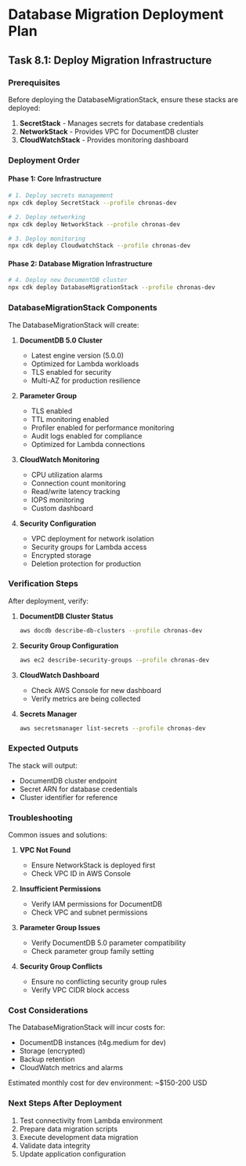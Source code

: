 # Database Migration Deployment Plan

## Task 8.1: Deploy Migration Infrastructure

### Prerequisites

Before deploying the DatabaseMigrationStack, ensure these stacks are deployed:

1. **SecretStack** - Manages secrets for database credentials
2. **NetworkStack** - Provides VPC for DocumentDB cluster
3. **CloudWatchStack** - Provides monitoring dashboard

### Deployment Order

#### Phase 1: Core Infrastructure
```bash
# 1. Deploy secrets management
npx cdk deploy SecretStack --profile chronas-dev

# 2. Deploy networking
npx cdk deploy NetworkStack --profile chronas-dev

# 3. Deploy monitoring
npx cdk deploy CloudwatchStack --profile chronas-dev
```

#### Phase 2: Database Migration Infrastructure
```bash
# 4. Deploy new DocumentDB cluster
npx cdk deploy DatabaseMigrationStack --profile chronas-dev
```

### DatabaseMigrationStack Components

The DatabaseMigrationStack will create:

1. **DocumentDB 5.0 Cluster**
   - Latest engine version (5.0.0)
   - Optimized for Lambda workloads
   - TLS enabled for security
   - Multi-AZ for production resilience

2. **Parameter Group**
   - TLS enabled
   - TTL monitoring enabled
   - Profiler enabled for performance monitoring
   - Audit logs enabled for compliance
   - Optimized for Lambda connections

3. **CloudWatch Monitoring**
   - CPU utilization alarms
   - Connection count monitoring
   - Read/write latency tracking
   - IOPS monitoring
   - Custom dashboard

4. **Security Configuration**
   - VPC deployment for network isolation
   - Security groups for Lambda access
   - Encrypted storage
   - Deletion protection for production

### Verification Steps

After deployment, verify:

1. **DocumentDB Cluster Status**
   ```bash
   aws docdb describe-db-clusters --profile chronas-dev
   ```

2. **Security Group Configuration**
   ```bash
   aws ec2 describe-security-groups --profile chronas-dev
   ```

3. **CloudWatch Dashboard**
   - Check AWS Console for new dashboard
   - Verify metrics are being collected

4. **Secrets Manager**
   ```bash
   aws secretsmanager list-secrets --profile chronas-dev
   ```

### Expected Outputs

The stack will output:
- DocumentDB cluster endpoint
- Secret ARN for database credentials
- Cluster identifier for reference

### Troubleshooting

Common issues and solutions:

1. **VPC Not Found**
   - Ensure NetworkStack is deployed first
   - Check VPC ID in AWS Console

2. **Insufficient Permissions**
   - Verify IAM permissions for DocumentDB
   - Check VPC and subnet permissions

3. **Parameter Group Issues**
   - Verify DocumentDB 5.0 parameter compatibility
   - Check parameter group family setting

4. **Security Group Conflicts**
   - Ensure no conflicting security group rules
   - Verify VPC CIDR block access

### Cost Considerations

The DatabaseMigrationStack will incur costs for:
- DocumentDB instances (t4g.medium for dev)
- Storage (encrypted)
- Backup retention
- CloudWatch metrics and alarms

Estimated monthly cost for dev environment: ~$150-200 USD

### Next Steps After Deployment

1. Test connectivity from Lambda environment
2. Prepare data migration scripts
3. Execute development data migration
4. Validate data integrity
5. Update application configuration